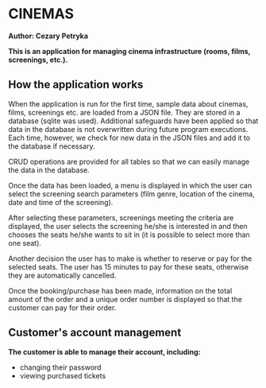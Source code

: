 # CINEMAS
**Author: Cezary Petryka**

**This is an application for managing cinema infrastructure (rooms, films, screenings, etc.).**

## How the application works
When the application is run for the first time, sample data about cinemas, films, screenings etc. are loaded from a JSON file. They are stored in a database (sqlite was used). Additional safeguards have been applied so that data in the database is not overwritten during future program executions. Each time, however, we check for new data in the JSON files and add it to the database if necessary.

CRUD operations are provided for all tables so that we can easily manage the data in the database.

Once the data has been loaded, a menu is displayed in which the user can select the screening search parameters (film genre, location of the cinema, date and time of the screening).

After selecting these parameters, screenings meeting the criteria are displayed, the user selects the screening he/she is interested in and then chooses the seats he/she wants to sit in (it is possible to select more than one seat).

Another decision the user has to make is whether to reserve or pay for the selected seats. The user has 15 minutes to pay for these seats, otherwise they are automatically cancelled.

Once the booking/purchase has been made, information on the total amount of the order and a unique order number is displayed so that the customer can pay for their order.

## Customer's account management
**The customer is able to manage their account, including:**
- changing their password
- viewing purchased tickets